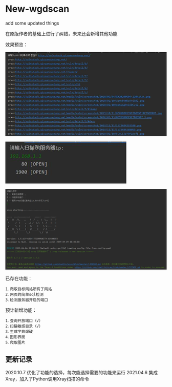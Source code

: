 # New-wgdscan
add some updated things

在原版作者的基础上进行了纠错，未来还会新增其他功能

效果预览：

![](./images/1.jpg)

![](./images/2.jpg)

![](./images/3.jpg)

已存在功能：

```
1.爬取目标网站所有子网站
2.网页的简单sql检测
3.检测服务器开启的端口
```

预计新增功能：

```
1.查询开放端口（√）
2.扫描敏感目录（√）
3.生成字典爆破
4.图形界面
5.爬取图片
```

## 更新记录

2020.10.7 优化了功能的选择，每次能选择需要的功能来运行
2021.04.6 集成Xray，加入了Python调用Xray扫描的命令